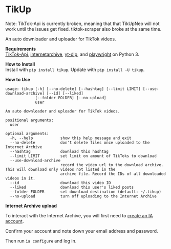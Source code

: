 TikUp
=====

Note: TikTok-Api is currently broken, meaning that that TikUpNeo will not work until the issues get fixed. tiktok-scraper also broke at the same time.

An auto downloader and uploader for TikTok videos.

**Requirements**  
[TikTok-Api](https://github.com/davidteather/TikTok-Api), [internetarchive](https://archive.org/services/docs/api/internetarchive/index.html), [yt-dlp](https://github.com/yt-dlp/yt-dlp), and [playwright](https://github.com/Microsoft/playwright-python) on Python 3.

**How to Install**  
Install with `pip install tikup`.
Update with `pip install -U tikup`.

**How to Use**
```
usage: tikup [-h] [--no-delete] [--hashtag] [--limit LIMIT] [--use-download-archive] [--id] [--liked]
             [--folder FOLDER] [--no-upload]
             user

An auto downloader and uploader for TikTok videos.

positional arguments:
  user

optional arguments:
  -h, --help            show this help message and exit
  --no-delete           don't delete files once uploaded to the Internet Archive
  --hashtag             download this hashtag
  --limit LIMIT         set limit on amount of TikToks to download
  --use-download-archive
                        record the video url to the download archive. This will download only videos not listed in the
                        archive file. Record the IDs of all downloaded videos in it.
  --id                  download this video ID
  --liked               download this user's liked posts
  --folder FOLDER       set download destination (default: ~/.tikup)
  --no-upload           turn off uploading to the Internet Archive
```

**Internet Archive upload**

To interact with the Internet Archive, you will first need to [create an IA account](https://archive.org/account/login.createaccount.php).

Confirm your account and note down your email address and password.

Then run `ia configure` and log in.

